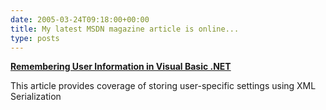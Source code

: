 ```yaml
---
date: 2005-03-24T09:18:00+00:00
title: My latest MSDN magazine article is online...
type: posts
---
```

[ <b>Remembering User Information in Visual Basic .NET</b> ](https://msdn.microsoft.com/msdnmag/issues/05/04/AdvancedBasics/default.aspx)


This article provides coverage of storing user-specific settings using XML Serialization

